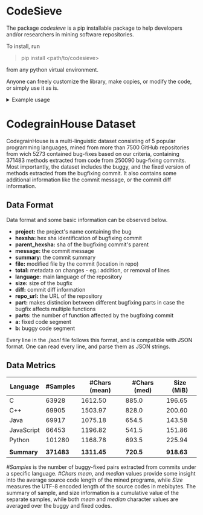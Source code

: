 # CodeSieve

The package _codesieve_ is a pip installable package
to help developers and/or researchers in mining software repositories.

To install, run

> pip install <path/to/codesieve>

from any python virtual environment.

Anyone can freely customize the library, make copies, or modify the code, or simply use it as is.

<details>
<summary>Example usage</summary>

```python
from tree_sitter_languages import get_parser

from codesieve import data

src_java = """
import java.util.List;

class Greeter implements IGreeter {
    public void Hello() {
        System.out.println("Goodbye World!");
    }
    
    public void DumDum() {
        System.out.println("Some things never change ...");
    }
    
    public void BeProductive(List<double> values) {
        double prod = 0;
        foreach (var val in values) {
            prod *= val;
        }
    }
}
"""
tgt_java = """
import java.util.List;

class Greeter implements IGreeter {
    // Say hello instead
    public void Hello() {
        System.out.println("Hello World!");
    }
    
    public void DumDum() {
        System.out.println("Some things never change ...");
    }
    
    public double BeProductive(List<Double> values) {
        double prod = 1.0;
        for (var val : values) {
            prod *= val;
        }
        return prod;
    }
}
"""
parser = get_parser('java')
parts = data.datasieve(parser, parser, src_java, tgt_java, clazz='function', level=1, dist='s2s')
# example output
[
    (
        'public void Hello() {\n        System.out.println("Goodbye World!");\n    }',
        'public void Hello() {\n        System.out.println("Hello World!");\n    }'
    ),
    (
        'public void BeProductive(List<double> values) {\n        double prod = 0;\n        foreach (var val in values) {\n            prod *= val;\n        }\n    }',
        'public double BeProductive(List<Double> values) {\n        double prod = 1.0;\n        for (var val : values) {\n            prod *= val;\n        }\n        return prod;\n    }'
    )
]
```
</details>

# CodegrainHouse Dataset

CodegrainHouse is a multi-linguistic dataset consisting of 5 popular programming languages, mined from more than 7500 GitHub repositories from wich 5273 contained bug-fixes based on our criteria, containing 371483 methods extracted from code from 250090 bug-fixing commits. Most importantly, the dataset includes the buggy, and the fixed version of methods extracted from the bugfixing commit. It also contains some additional information like the commit message, or the commit diff information.

## Data Format

Data format and some basic information can be observed below.

- **project:** the project's name containing the bug
- **hexsha:** hex sha identification of bugfixing commit
- **parent_hexsha:** sha of the bugfixing commit's parent
- **message:** the commit message
- **summary:** the commit summary
- **file:** modified file by the commit (location in repo)
- **total:** metadata on changes - eg.: addition, or removal of lines
- **language:** main language of the repository
- **size:** size of the bugfix
- **diff:** commit diff information
- **repo_url:** the URL of the repository
- **part:** makes distincion between different bugfixing parts in case the bugfix affects multiple functions
- **parts:** the number of function affected by the bugfixing commit
- **a:** fixed code segment
- **b:** buggy code segment

Every line in the _.jsonl_ file follows this format, and is compatible with JSON format.
One can read every line, and parse them as JSON strings.

## Data Metrics

| Language    | #Samples   | #Chars (mean) | #Chars (med) | Size (MiB) |
|-------------|------------|---------------|--------------|------------|
| C           | 63928      | 1612.50       | 885.0        | 196.65     |
| C++         | 69905      | 1503.97       | 828.0        | 200.60     |
| Java        | 69917      | 1075.18       | 654.5        | 143.58     |
| JavaScript  | 66453      | 1196.82       | 541.5        | 151.86     |
| Python      | 101280     | 1168.78       | 693.5        | 225.94     |
|             |            |               |              |            |
| **Summary** | **371483** | **1311.45**   | **720.5**    | **918.63** |

_#Samples_ is the number of buggy-fixed pairs extracted from commits under a specific language.
_#Chars_ _mean_, and _median_ values provide some insight into the average source code length
of the mined programs, while _Size_ measures the UTF-8 encoded length of the source codes
in mebibytes. The summary of sample, and size information is a cumulative value of the
separate samples, while both _mean_ and _median_ character values are averaged over the buggy
and fixed codes.
